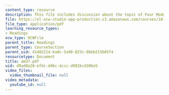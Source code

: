 ```yaml
---
content_type: resource
description: This file includes discussion about the topic of Four Model examples.
file: https://ol-ocw-studio-app-production.s3.amazonaws.com/courses/18-086-mathematical-methods-for-engineers-ii-spring-2006/d9ad8a20efdcd46c4cccd981bc4306e5_am37.pdf
file_type: application/pdf
learning_resource_types:
- Readings
ocw_type: OCWFile
parent_title: Readings
parent_type: CourseSection
parent_uid: 41d02214-ba8c-5a98-825c-8bbb215605f4
resourcetype: Document
title: am37.pdf
uid: d9ad8a20-efdc-d46c-4ccc-d981bc4306e5
video_files:
  video_thumbnail_file: null
video_metadata:
  youtube_id: null
---
```

